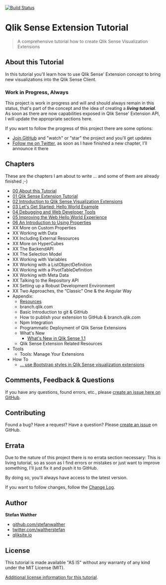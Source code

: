 [![Build Status](https://travis-ci.org/stefanwalther/qliksense-extension-tutorial.svg?branch=master)](https://travis-ci.org/stefanwalther/qliksense-extension-tutorial)
# Qlik Sense Extension Tutorial

> A comprehensive tutorial how to create Qlik Sense Visualization Extensions

## About this Tutorial

In this tutorial you'll learn how to use Qlik Sense' Extension concept to bring new visualizations into the Qlik Sense Client.

### Work in Progress, Always

This project is work in progress and will and should always remain in this status, that's part of the concept and the idea of creating a ***living tutorial***. As soon as there are now capabilities exposed in Qlik Sense' Extension API, I will update the appropriate sections here.

If you want to follow the progress of this project there are some options:

* [Join GitHub](https://github.com/join) and "watch" or "star" the project and you'll get updates
* [Follow me on Twitter](http://twitter.com/waltherstefan), as soon as I have finished a new chapter, I'll announce it there

## Chapters

These are the chapters I am about to write ... and some of them are already finished ;-)

* [00 About this Tutorial](https://github.com/stefanwalther/qliksense-extension-tutorial/blob/master/tutorial/00-About.md)
* [01 Qlik Sense Extension Tutorial](https://github.com/stefanwalther/qliksense-extension-tutorial/blob/master/tutorial/01-Qlik-Sense-Extension-Tutorial.md)
* [02 Introduction to Qlik Sense Visualization Extensions](https://github.com/stefanwalther/qliksense-extension-tutorial/blob/master/tutorial/02-Introduction-to-Qlik-Sense-Visualization-Extensions.md)
* [03 Let's Get Started: Hello World Example](https://github.com/stefanwalther/qliksense-extension-tutorial/blob/master/tutorial/03-Lets-Get-Started--Hello-World-Example.md)
* [04 Debugging and Web Developer Tools](https://github.com/stefanwalther/qliksense-extension-tutorial/blob/master/tutorial/04-Debugging-and-Web-Developer-Tools.md)
* [05 Improving the Web Hello World Experience](https://github.com/stefanwalther/qliksense-extension-tutorial/blob/master/tutorial/05-Improving-the-Hello-World-Experience.md)
* [06 An Introduction to Using Properties](https://github.com/stefanwalther/qliksense-extension-tutorial/blob/master/tutorial/06-Introduction-to-Using-Properties.md)
* XX More on Custom Properties
* XX Working with Data
* XX Including External Resources
* XX More on  HyperCubes
* XX The BackendAPI
* XX The Selection Model
* XX Working with Variables
* XX Working with a ListObjectDefinition
* XX Working with a PivotTableDefinition
* XX Working with Meta Data
* XX Talking to the Repository API
* XX Setting up a Robust Development Environment
* XX Two Approaches, the “Classic” One & the Angular Way
* Appendix:
	* [Resources](https://github.com/stefanwalther/qliksense-extension-tutorial/blob/master/tutorial/1001-Appendix-Resources.md)
	* branch.qlik.com
	* Basic Introduction to git & GitHub
	* How to publish your extension to GitHub & branch.qlik.com
	* Npm Integration
	* Programmatic Deployment of Qlik Sense Extensions
	* What's New
		* [What's New in Qlik Sense 1.1](https://github.com/stefanwalther/qliksense-extension-tutorial/blob/master/tutorial/2011-Appendix-Whats-New-in-Qlik-Sense-1.1.md)
	* Qlik Sense Extension Related Resources
* Tools
	* Tools: Manage Your Extensions
* How To
	* [... use Bootstrap styles in Qlik Sense visualization extensions](https://github.com/stefanwalther/qliksense-extension-tutorial/blob/master/tutorial/5000-Using-Bootstrap-CSS-in-Visualization-Extensions.md)



## Comments, Feedback & Questions

If you have any questions, found errors, etc., please [create an issue here on GitHub](https://github.com/stefanwalther/qliksense-extension-tutorial/issues).

## Contributing

Found a bug? Have a request? Have a question?
Please [create an issue](https://github.com/stefanwalther/qliksense-extension-tutorial/issues) on GitHub.

## Errata
Due to the nature of this project there is no errata section necessary: This is living tutorial, so as soon as I find errors or mistakes or just want to improve something, I'll just fix it and push it to GitHub.

By doing so, you'll always have access to the latest version.

If you want to follow changes, follow the [Change Log](CHANGELOG.md).


## Author

**Stefan Walther**

* [github.com/stefanwalther](http://github.com/stefanwalther)
* [twitter.com/waltherstefan](http://twitter.com/waltherstefan)
* [qliksite.io](http://qliksite.io)

## License

This tutorial is made available "AS IS" without any warranty of any kind under the MIT License (MIT).

[Additional license information for this tutorial](https://github.com/stefanwalther/qliksense-extension-tutorial/blob/master/LICENSE.md).
